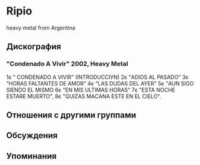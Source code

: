 # Ripio

heavy metal from Argentina

## Дискография

### "Condenado A Vivir" 2002, Heavy Metal

1є " CONDENADO A VIVIR" (INTRODUCCIУN)
2є "ADIOS AL PASADO"
3є "HORAS FALTANTES DE AMOR"
4є "LAS DUDAS DEL AYER"
5є "AUN SIGO SIENDO EL MISMO
6є "EN MIS ULTIMAS HORAS"
7є "ESTA NOCHE ESTARE MUERTO", 
8є "QUIZAS MAСANA ESTE EN EL CIELO".


## Отношения с другими группами


## Обсуждения


## Упоминания

